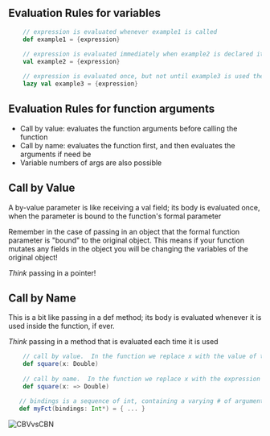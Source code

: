 ## Evaluation Rules for variables

<!-- code -->
```scala
    // expression is evaluated whenever example1 is called
    def example1 = {expression}      
    
    // expression is evaluated immediately when example2 is declared its value copied once
    val example2 = {expression}

    // expression is evaluated once, but not until example3 is used the first time     
    lazy val example3 = {expression} 
```


## Evaluation Rules for function arguments

- Call by value: evaluates the function arguments before calling the function
- Call by name: evaluates the function first, and then evaluates the arguments if need be
- Variable numbers of args are also possible

## Call by Value
A by-value parameter is like receiving a val field; its body is evaluated once, when the
parameter is bound to the function's formal parameter 

Remember in the case of passing in an object that the formal function parameter is "bound" to
the original object. This means if your function mutates any fields in the object you will be
changing the variables of the original object!

*Think* passing in a pointer!

## Call by Name
This is a bit like passing in a def method; its body is evaluated whenever it is used inside
the function, if ever.

*Think* passing in a method that is evaluated each time it is used

<!-- code -->
```scala
    // call by value.  In the function we replace x with the value of the expression passed after evaluation
    def square(x: Double)
 
    // call by name.  In the function we replace x with the expression itself that we passed in.
    def square(x: => Double)

   // bindings is a sequence of int, containing a varying # of arguments 
   def myFct(bindings: Int*) = { ... } 
```


![CBVvsCBN](./imgs/rtjvmCBVvsCBN.png) 
